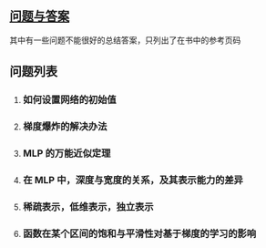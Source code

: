 ## [问题与答案](./QA.md)

其中有一些问题不能很好的总结答案，只列出了在书中的参考页码

## 问题列表

1. ### 如何设置网络的初始值

2. ### 梯度爆炸的解决办法

3. ### MLP 的万能近似定理

4. ### 在 MLP 中，深度与宽度的关系，及其表示能力的差异

5. ### 稀疏表示，低维表示，独立表示

6. ### 函数在某个区间的饱和与平滑性对基于梯度的学习的影响
